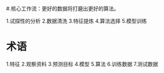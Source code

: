 #.核心工作流：更好的数据将打磨出更好的算法。

1.试探性的分析
2.数据清洗
3.特征提炼
4.算法选择
5.模型训练

# 术语
1.特征
2.观察资料
3.预测目标
4.模型
5.算法
6.训练数据
7.测试数据